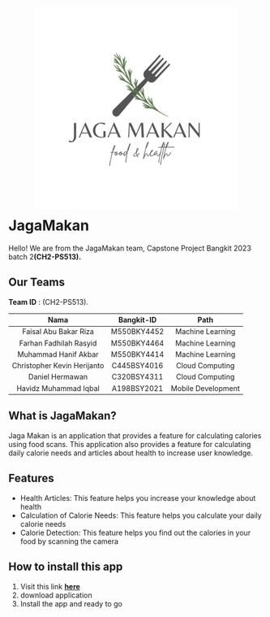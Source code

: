 <p align="center">
  <img width=400" src="https://github.com/JagaMakan/JagaMakan-Apps/blob/main/Mobile_Development/app/src/main/res/drawable/logo.png" alt="JagaMakan" align="center">
</p>

<h1 align="" style="margin-top: 0px;"> JagaMakan </h1>
                                           
<p align=""> Hello! We are from the JagaMakan team, Capstone Project Bangkit 2023 batch 2<b>(CH2-PS513).</b> </p>


## Our Teams 

**Team ID** : (CH2-PS513).

|             Nama             | Bangkit-ID |       Path       |
|:----------------------------:|:----------:|:----------------:|
| Faisal Abu Bakar Riza    |  M550BKY4452   | Machine Learning |
| Farhan Fadhilah Rasyid |  M550BKY4464   | Machine Learning |
| Muhammad Hanif Akbar        |  M550BKY4414   |  Machine Learning |
| Christopher Kevin Herijanto     |  C445BSY4016   |  Cloud Computing |
| Daniel Hermawan        |  C320BSY4311   |      Cloud Computing     |
| Havidz Muhammad Iqbal     |  A198BSY2021   |      Mobile Development     |


## What is JagaMakan?
           
<p>
   Jaga Makan is an application that provides a feature for calculating calories using food scans. This application also provides a feature for calculating daily calorie needs and articles about health to increase user knowledge.
</p>

## Features
                                                                                                                                        
- Health Articles: This feature helps you increase your knowledge about health
- Calculation of Calorie Needs: This feature helps you calculate your daily calorie needs
- Calorie Detection: This feature helps you find out the calories in your food by scanning the camera

## How to install this app
                                                                                                                                              
1. Visit this link **[here]()**
2. download application
3. Install the app and ready to go                                                                                                                                 
                                                                                                                                                    
